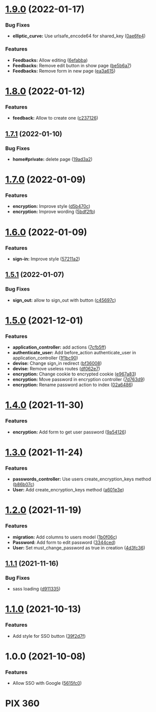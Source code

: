 # [1.9.0](https://github.com/VincentHardouin/pix-360/compare/v1.8.0...v1.9.0) (2022-01-17)


### Bug Fixes

* **elliptic_curve:** Use urlsafe_encode64 for shared_key ([0ae6fe4](https://github.com/VincentHardouin/pix-360/commit/0ae6fe40d360ed1bf521ea0aef2e6c2cb9eda079))


### Features

* **Feedbacks:** Allow editing ([6efabba](https://github.com/VincentHardouin/pix-360/commit/6efabba3f08a10abd7da4523d99e09179aa09da8))
* **Feedbacks:** Remove edit button in show page ([be5b6a7](https://github.com/VincentHardouin/pix-360/commit/be5b6a78200d80cf65ad0d715c1ca5faec530014))
* **Feedbacks:** Remove form in new page ([ea3a615](https://github.com/VincentHardouin/pix-360/commit/ea3a615e348ae910ce9ca32e3f2ee4c68779fa04))

# [1.8.0](https://github.com/VincentHardouin/pix-360/compare/v1.7.1...v1.8.0) (2022-01-12)


### Features

* **feedback:** Allow to create one ([c237126](https://github.com/VincentHardouin/pix-360/commit/c237126e09586ce223865ccfc24d83f61bb24dfc))

## [1.7.1](https://github.com/VincentHardouin/pix-360/compare/v1.7.0...v1.7.1) (2022-01-10)


### Bug Fixes

* **home#private:** delete page ([19ad3a2](https://github.com/VincentHardouin/pix-360/commit/19ad3a2b50abbeb84e973e2a73691029e3f5b40d))

# [1.7.0](https://github.com/VincentHardouin/pix-360/compare/v1.6.0...v1.7.0) (2022-01-09)


### Features

* **encryption:** Improve style ([d5b470c](https://github.com/VincentHardouin/pix-360/commit/d5b470cf4023600d91209ad744d331ccca4f4fd5))
* **encryption:** Improve wording ([5bdf2fb](https://github.com/VincentHardouin/pix-360/commit/5bdf2fbeae4ba44cda5bfeff909a134c537cc560))

# [1.6.0](https://github.com/VincentHardouin/pix-360/compare/v1.5.1...v1.6.0) (2022-01-09)


### Features

* **sign-in:** Improve style ([57211a2](https://github.com/VincentHardouin/pix-360/commit/57211a28bcbd413ced3b2666ca2666d072e0c6cc))

## [1.5.1](https://github.com/VincentHardouin/pix-360/compare/v1.5.0...v1.5.1) (2022-01-07)


### Bug Fixes

* **sign_out:** allow to sign_out with button ([c45697c](https://github.com/VincentHardouin/pix-360/commit/c45697c2944077b99d5642e2b303ef56ddf6e79e))

# [1.5.0](https://github.com/VincentHardouin/pix-360/compare/v1.4.0...v1.5.0) (2021-12-01)


### Features

* **application_controller:** add actions ([7cfb5ff](https://github.com/VincentHardouin/pix-360/commit/7cfb5fffe9ac2598aa1cc3a632a9fecf309b7df9))
* **authenticate_user:** Add before_action authenticate_user in application_controller ([1f1bc90](https://github.com/VincentHardouin/pix-360/commit/1f1bc900c55aa00f669641f126ce6eaf10ed2f7e))
* **devise:** Change sign_in redirect ([bf36008](https://github.com/VincentHardouin/pix-360/commit/bf360086535b4030a45fa6fc785e1ddcbd9859ef))
* **devise:** Remove useless routes ([df062e7](https://github.com/VincentHardouin/pix-360/commit/df062e79c69e0a94dfab3cc102de32490c79dc85))
* **encryption:** Change cookie to encrypted cookie ([e967a83](https://github.com/VincentHardouin/pix-360/commit/e967a832418c572e428e4451b6f1f931aa16a30c))
* **encryption:** Move password in encryption controller ([7d763d9](https://github.com/VincentHardouin/pix-360/commit/7d763d9bfedd3dbb4e83f0ef34033a6a7594f3c7))
* **encryption:** Rename password action to index ([02a6486](https://github.com/VincentHardouin/pix-360/commit/02a6486ddc3880ce2e74d7d8f6667baf8a5c65c5))

# [1.4.0](https://github.com/VincentHardouin/pix-360/compare/v1.3.0...v1.4.0) (2021-11-30)


### Features

* **encryption:** Add form to get user password ([9a54126](https://github.com/VincentHardouin/pix-360/commit/9a541265c54f605649952e8387e537131d95af8d))

# [1.3.0](https://github.com/VincentHardouin/pix-360/compare/v1.2.0...v1.3.0) (2021-11-24)


### Features

* **passwords_controller:** Use users create_encryption_keys method ([b86b07c](https://github.com/VincentHardouin/pix-360/commit/b86b07c0a2660ae4ea448ff76abecbc5293b93d8))
* **User:** Add create_encryption_keys method ([a601e3e](https://github.com/VincentHardouin/pix-360/commit/a601e3e2b2792518430450a18de6e0c28e0a03af))

# [1.2.0](https://github.com/VincentHardouin/pix-360/compare/v1.1.1...v1.2.0) (2021-11-19)


### Features

* **migration:** Add columns to users model ([1b0f06c](https://github.com/VincentHardouin/pix-360/commit/1b0f06cc55ae39e19149b7e8d92fa8bc063e4f0f))
* **Password:** Add form to edit password ([3344ced](https://github.com/VincentHardouin/pix-360/commit/3344ced073ad59fa39d0481ef82b41b0fdea241d))
* **User:** Set must_change_password as true in creation ([4d3fc36](https://github.com/VincentHardouin/pix-360/commit/4d3fc3681cb18e9b00e8da72836368426def9c85))

## [1.1.1](https://github.com/VincentHardouin/pix-360/compare/v1.1.0...v1.1.1) (2021-11-16)


### Bug Fixes

* sass loading ([d911335](https://github.com/VincentHardouin/pix-360/commit/d911335c3e6bf843b64d9cd0d87f20d97f9f8151))

# [1.1.0](https://github.com/VincentHardouin/pix-360/compare/v1.0.0...v1.1.0) (2021-10-13)


### Features

* Add style for SSO button ([39f2d7f](https://github.com/VincentHardouin/pix-360/commit/39f2d7fedb53ec14acb37aee713fcf1f1c26d279))

# 1.0.0 (2021-10-08)


### Features

* Allow SSO with Google ([5615fc0](https://github.com/VincentHardouin/pix-360/commit/5615fc0b50f22e85503e55c237cb062d279f71e8))

# PIX 360
